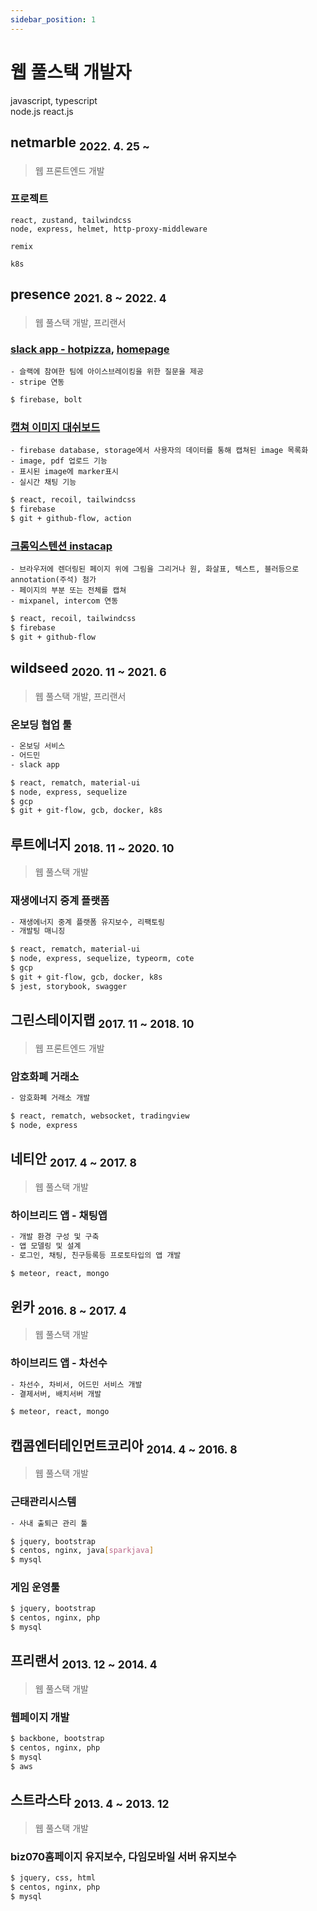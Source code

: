```yaml
---
sidebar_position: 1
---
```


# 웹 풀스택 개발자

javascript, typescript  
node.js react.js

## netmarble <sub>2022. 4. 25 ~</sub>

> 웹 프론트엔드 개발

### 프로젝트

```text title="기술스택"
react, zustand, tailwindcss
node, express, helmet, http-proxy-middleware

remix

k8s
```

## presence <sub>2021. 8 ~ 2022. 4</sub>

> 웹 풀스택 개발, 프리랜서

### [slack app - hotpizza](https://slack.com/apps/A038VEA6F8R-hotpizza), [homepage](https://www.hotpizza.io/)

```text
- 슬랙에 참여한 팀에 아이스브레이킹을 위한 질문을 제공
- stripe 연동
```

```bash title="기술스택"
$ firebase, bolt
```

### [캡쳐 이미지 대쉬보드](https://app.instacap.co)

```text
- firebase database, storage에서 사용자의 데이터를 통해 캡쳐된 image 목록화
- image, pdf 업로드 기능
- 표시된 image에 marker표시
- 실시간 채팅 기능
```

```sh title="기술스택"
$ react, recoil, tailwindcss
$ firebase
$ git + github-flow, action
```

### [크롬익스텐션 instacap](https://chrome.google.com/webstore/detail/annotation-full-page-capt/jompclhalmbigbmjogfnfjkomponodhk)

```text
- 브라우저에 렌더링된 페이지 위에 그림을 그리거나 원, 화살표, 텍스트, 블러등으로 annotation(주석) 첨가
- 페이지의 부분 또는 전체를 캡쳐
- mixpanel, intercom 연동
```

```sh title="기술스택"
$ react, recoil, tailwindcss
$ firebase
$ git + github-flow
```

## wildseed <sub>2020. 11 ~ 2021. 6</sub>

> 웹 풀스택 개발, 프리랜서

### 온보딩 협업 툴

```txt
- 온보딩 서비스
- 어드민
- slack app
```

```sh title="기술스택"
$ react, rematch, material-ui
$ node, express, sequelize
$ gcp
$ git + git-flow, gcb, docker, k8s
```

## 루트에너지 <sub>2018. 11 ~ 2020. 10</sub>

> 웹 풀스택 개발

### 재생에너지 중계 플랫폼

```txt
- 재생에너지 중계 플랫폼 유지보수, 리팩토링
- 개발팅 매니징
```

```sh title="기술스택"
$ react, rematch, material-ui
$ node, express, sequelize, typeorm, cote
$ gcp
$ git + git-flow, gcb, docker, k8s
$ jest, storybook, swagger
```

## 그린스테이지랩 <sub>2017. 11 ~ 2018. 10</sub>

> 웹 프론트엔드 개발

### 암호화폐 거래소

```txt
- 암호화폐 거래소 개발
```

```sh title="기술스택"
$ react, rematch, websocket, tradingview
$ node, express
```

## 네티안 <sub>2017. 4 ~ 2017. 8</sub>

> 웹 풀스택 개발

### 하이브리드 앱 - 채팅앱

```txt
- 개발 환경 구성 및 구축
- 앱 모델링 및 설계
- 로그인, 채팅, 친구등록등 프로토타입의 앱 개발
```

```sh title="기술스택"
$ meteor, react, mongo
```

## 윈카 <sub>2016. 8 ~ 2017. 4</sub>

> 웹 풀스택 개발

### 하이브리드 앱 - 차선수

```txt
- 차선수, 차비서, 어드민 서비스 개발
- 결제서버, 배치서버 개발
```

```sh title="기술스택"
$ meteor, react, mongo
```

## 캡콤엔터테인먼트코리아 <sub>2014. 4 ~ 2016. 8</sub>

> 웹 풀스택 개발

### 근태관리시스템

```txt
- 사내 출퇴근 관리 툴
```

```sh title="기술스택"
$ jquery, bootstrap
$ centos, nginx, java[sparkjava]
$ mysql
```

### 게임 운영툴

```sh title="기술스택"
$ jquery, bootstrap
$ centos, nginx, php
$ mysql
```

## 프리랜서 <sub>2013. 12 ~ 2014. 4</sub>

> 웹 풀스택 개발

### 웹페이지 개발

```sh title="기술스택"
$ backbone, bootstrap
$ centos, nginx, php
$ mysql
$ aws
```

## 스트라스타 <sub>2013. 4 ~ 2013. 12</sub>

> 웹 풀스택 개발

### biz070홈페이지 유지보수, 다임모바일 서버 유지보수

```sh title="기술스택"
$ jquery, css, html
$ centos, nginx, php
$ mysql
```
